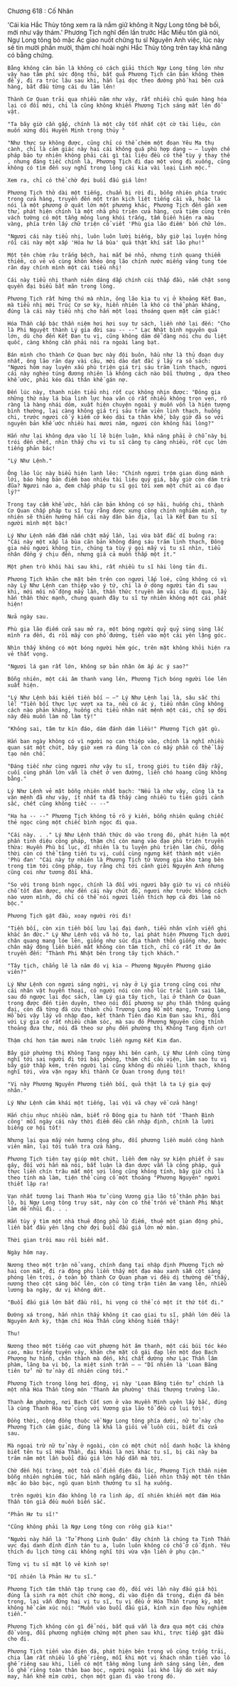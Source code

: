 




Chương 618 : Cố Nhân


'Cái kia Hắc Thủy tông xem ra là nắm giữ không ít Ngự Long tông bê bối, mới như vậy thảm.' Phương Tịch nghĩ đến lần trước Hắc Miểu tôn giả nói, Ngự Long tông bỏ mặc Ác giao nuốt chửng tu sĩ Nguyên Anh việc, lúc này sẽ tin mười phần mười, thậm chí hoài nghi Hắc Thủy tông trên tay khả năng có bằng chứng.

	Bằng không căn bản là không có cách giải thích Ngự Long tông lớn như vậy hao tâm phí sức động thủ, bất quá Phương Tịch căn bản không thèm để ý, đi ra trúc lâu sau khi, hắn lại dọc theo đường phố hai bên cửa hàng, bắt đầu từng cái du lãm lên!

	Thành Cơ Quan trải qua nhiều năm như vậy, rất nhiều chủ quán hàng hóa lại có đổi mới, chỉ là cũng không khiến Phương Tịch sáng mắt lên đồ vật.

	"Ta bây giờ cần gấp, chính là một cây tốt nhất cột cờ tài liệu, còn muốn xứng đôi Huyền Minh trọng thủy "

	"Như thực sự không được, cũng chỉ có thể chém một đoạn Yêu Ma thụ cành, chỉ là cảm giác này hai cái không quá phù hợp dạng — — luyện chế pháp bảo tự nhiên không phải cái gì tài liệu đều có thể tùy ý thay thế , nhưng đáng tiếc chính là, Phương Tịch đi dạo một vòng đi xuống, cũng không có tìm đến suy nghĩ trong lòng cái kia vài loại Linh mộc."

	Xem ra, chỉ có thể chờ đợi buổi đấu giá lớn!

	Phương Tịch thở dài một tiếng, chuẩn bị rời đi, bỗng nhiên phía trước trong cửa hàng, truyền đến một trận kịch liệt tiếng cãi vã, hoặc là nói là một phương ở quát lớn một phương khác, Phương Tịch đến gần xem thử, phát hiện chính là một nhà phù triện cửa hàng, cửa tiệm cùng trên vách tường có một tầng mông lung khói trắng, tấm biển hiện ra màu vàng, phía trên lấy chữ triện cổ viết 'Phù gia lão điếm' bốn chữ lớn.

	"Ngươi cái này tiểu nhị, luôn luôn lười biếng, bây giờ lại luyện hỏng rồi cái này một xấp 'Hóa hư lá bùa' quả thật khí sát lão phu!"

	Một tên chòm râu trắng bệch, hai mắt bé nhỏ, nhưng tinh quang thiểm thiểm, có vẻ vô cùng khôn khéo ông lão chính nước miếng văng tung tóe răn dạy chính mình một cái tiểu nhị!

	Cái này tiểu nhị thanh niên dáng dấp chính cúi thấp đầu, nắm chặt song quyền đại biểu bất mãn trong lòng.

	Phương Tịch rất hứng thú mà nhìn, ông lão kia tu vị ở khoảng Kết Đan, mà tiểu nhị mới Trúc Cơ sơ kỳ, hiển nhiên là khó có thể phản kháng, đúng là cái này tiểu nhị cho hắn một loại thoáng quen mặt cảm giác!

	Hóa Thần cấp bậc thần niệm hơi hơi suy tư sách, liền nhớ lại đến: "Cho là Phi Nguyệt thành Lý gia đời sau -- --" Lạc Nhật bình nguyên quá lớn, dù cho đến Kết Đan tu vị, cũng không dám dễ dàng nói chu du liệt quốc, càng không cần phải nói ra ngoài lang bạt.

	Bán mình cho thành Cơ Quan bực này đội buôn, hầu như là thủ đoạn duy nhất, ông lão răn dạy vài câu, mới dào dạt đắc ý lấy ra sổ sách: "Ngươi hôm nay luyện xấu phù triện giá trị sáu trăm linh thạch, ngươi cái này nghèo túng đương nhiên là không cách nào bồi thường , dựa theo khế ước, phải kéo dài thân khế gán nợ.

	Đến lúc này, thanh niên tiểu nhị rốt cục không nhịn được: "Đông gia những thứ này lá bùa linh lực hoa văn có rất nhiều không trọn vẹn, rõ ràng là hàng nhái dỏm, xuất hiện chuyện ngoài ý muốn vốn là hiện tượng bình thường, lại càng không giá trị sáu trăm viên linh thạch, huống chi, trước ngươi cố ý kiếm cớ kéo dài ta thân khế, bây giờ đã so với nguyên bản khế ước nhiều hai mươi năm, ngươi còn không hài lòng?"

	Hắn như lại không dựa vào lí lẽ biện luận, khả năng phải ở chỗ này bị trói đến chết, nhìn thấy chu vi tu sĩ càng tụ càng nhiều, rốt cục lớn tiếng phản bác!

	"Lý Như Lệnh."

	Ông lão lúc này biểu hiện lạnh lẽo: "Chính ngươi trộm gian dùng mánh lới, báo hỏng bản điếm bao nhiêu tài liệu quý giá, bây giờ còn dám trả đũa? Ngươi náo a, đem chấp pháp tu sĩ gọi tới xem một chút ai có đạo lý?"

	Trong tay cầm khế ước, hắn căn bản không có sợ hãi, huống chi, thành Cơ Quan chấp pháp tu sĩ tuy rằng được xưng công chính nghiêm minh, tự nhiên sẽ thiên hướng hắn cái này dân bản địa, lại là Kết Đan tu sĩ người mình một bậc!

	Lý Như Lệnh nắm đấm nắm chặt mấy lần, lại vừa bất đắc dĩ buông ra: "Cái này một xấp lá bùa căn bản không đáng sáu trăm linh thạch, Đông gia nếu ngươi không tin, chúng ta tùy ý gọi mấy vị tu sĩ nhìn, tiểu nhân đồng ý chịu đền, nhưng giá cả muốn thấp một ít."

	Một phen trò khôi hài sau khi, rất nhiều tu sĩ hài lòng tản đi.

	Phương Tịch khăn che mặt bên trên con ngươi lấp loé, cũng không có vì này Lý Như Lệnh can thiệp vào ý tứ, chỉ là ở dòng người tản đi sau khi, mới môi nỗ động mấy lần, thần thức truyền âm vài câu đi qua, lấy hắn thần thức mạnh, chung quanh đây tu sĩ tự nhiên không một cái phát hiện!

	Nửa ngày sau.

	Phù gia lão điếm cửa sau mở ra, một bóng người quỷ quỷ sùng sùng lắc mình ra đến, đi rồi mấy con phố đường, tiến vào một cái yên lặng góc.

	Nhìn thấy không có một bóng người hẻm góc, trên mặt không khỏi hiện ra vẻ thất vọng.

	"Ngươi lá gan rất lớn, không sợ bản nhân ôm ấp ác ý sao?"

	Bỗng nhiên, một cái âm thanh vang lên, Phương Tịch bóng người lóe lên xuất hiện.

	"Lý Như Lệnh bái kiến tiền bối — —" Lý Như Lệnh lại là, sâu sắc thi lễ: "Tiền bối thực lực vượt xa ta, nếu có ác ý, tiểu nhân cũng không cách nào phản kháng, huống chi tiểu nhân nát mệnh một cái, chỉ sợ đời này đều muốn làm nô làm tỳ!"

	"Không sai, tâm tư kín đáo, dám đánh dám liều!" Phương Tịch gật gù.

	Hắn ban ngày không có vì người nọ can thiệp vào, chính là nghĩ nhiều quan sát một chút, bây giờ xem ra đúng là còn có mấy phần có thể lấy tạo nên chỗ.

	"Đáng tiếc như cùng ngươi như vậy tu sĩ, trong giới tu tiên đầy rẫy, cuối cùng phần lớn vẫn là chết ở ven đường, liền chó hoang cũng không bằng."

	Lý Như Lệnh vẻ mặt bỗng nhiên nhất bạch: "Nếu là như vậy, cũng là ta vận mệnh đã như vậy, ít nhất ta đã thấy càng nhiều tu tiên giới cảnh sắc, chết cũng không tiếc -- --"

	"Ha ha -- --" Phương Tịch không tỏ rõ ý kiến, bỗng nhiên quăng chiếc thẻ ngọc cùng một chiếc bình ngọc đi qua.

	"Cái này. . ." Lý Như Lệnh thần thức dò vào trong đó, phát hiện là một phần tinh diệu công pháp, thậm chí còn mang vào đạo phù triện truyền thừa: Huyền Phù bí lục, dĩ nhiên là tu luyện phù triện làm chủ, đồng thời còn có thể tăng tiến tu vị, cuối cùng ngưng kết thành một viên 'Phù đan' "Cái này tự nhiên là Phương Tịch từ Vương gia kho tàng bên trong tìm tới công pháp, tuy rằng chỉ tới cảnh giới Nguyên Anh nhưng cũng coi như tương đối khá.

	"So với trong bình ngọc, chính là đối với ngươi bây giờ tu vị có nhiều chỗ tốt đan dược, như đến cái này chút đồ, ngươi như trước không cách nào vươn mình, đó chỉ có thể nói ngươi liền thích hợp cả đời làm nô bộc."

	Phương Tịch gật đầu, xoay người rời đi!

	"Tiền bối, còn xin tiền bối lưu lại đại danh, tiểu nhân vĩnh viễn ghi khắc ân đức." Lý Như Lệnh vội vã hô to, lại phát hiện Phương Tịch dưới chân quang mang lóe lên, giống như súc địa thành thốn giống như, bước chân mấy động liền biến mất không còn tăm tích, chỉ có rất ít dư âm truyền đến: "Thành Phi Nhật bên trong tây tịch khách."

	"Tây tịch, chẳng lẽ là năm đó vị kia — Phương Nguyên Phương giáo viên?"

	Lý Như Lệnh con ngươi sáng ngời, vị này ở Lý gia trong cũng coi như cái nhân vật huyền thoại, có người nói còn nhỏ lúc trắc linh sai lầm, sau đó ngược lại đọc sách, làm Lý gia tây tịch, lại ở thành Cơ Quan trong được đến tiên duyên, theo nói đối phương sư phụ thần thông quảng đại, còn đã từng đã cứu thành chủ Trương Long Hổ một mạng, Trương Long Hổ bởi vậy lấy võ nhập đạo, kết thành Tiên đạo Kim Đan sau khi, đối với Lý gia có rất nhiều chăm sóc, mà sau đó Phương Nguyên cũng thỉnh thoảng đưa thư, nói đã theo sư phụ đến phường thị Không Tang định cư!

	Thậm chí hơn tám mươi năm trước liền ngưng Kết Kim đan.

	Bây giờ phường thị Không Tang ngay khi bên cạnh, Lý Như Lệnh cũng từng nghĩ tới sai người đi tới bái phỏng, thậm chí cầu viện, làm sao tu vị bây giờ thấp kém, trên người lại cũng không đủ nhiều linh thạch, không nghĩ tới, vừa vặn ngay khi thành Cơ Quan trong đụng tới!

	"Vị này Phương Nguyên Phương tiền bối, quả thật là ta Lý gia quý nhân."

	Lý Như Lệnh cảm khái một tiếng, lại vội vã chạy về cửa hàng!

	Hắn chịu nhục nhiều năm, biết rõ Đông gia tu hành tốt 'Thanh Bình công' mỗi ngày cái này thời điểm đều cần nhập định, chính là lười biếng cơ hội tốt!

	Nhưng lại qua mấy nén hương công phu, đối phương liền muốn công hành viên mãn, lại tới tuần tra cửa hàng.

	Phương Tịch tiện tay giúp một chút, liền đem này sự kiện phiết ở sau gáy, đối với hắn mà nói, bất luận là đan dược vẫn là công pháp, quả thực liền chín trâu mất một sợi lông cũng không tính, bây giờ chỉ là theo tính mà làm, tiện thể củng cố một thoáng "Phương Nguyên" người thiết lập ra!

	Vạn nhất tương lai Thanh Hòa tử cùng Vương gia lão tổ thân phận bại lộ, bị Ngự Long tông truy sát, này còn có thể trốn về thành Phi Nhật làm dế nhũi đi. . .

	Hắn tùy ý tìm một nhà thuê động phủ lữ điếm, thuê một gian động phủ, liền bắt đầu yên lặng chờ đợi buổi đấu giá lớn mở màn.

	Thời gian trôi mau rồi biến mất.

	Ngày hôm nay.

	Nương theo một trận nổ vang, chính đang tại nhập định Phương Tịch mở hai con mắt, đi ra động phủ liền thấy một đạo màu xanh sẫm cột sáng phóng lên trời, ở toàn bộ thành Cơ Quan phạm vi đều dị thường dễ thấy, nương theo cột sáng bốc lên, còn có từng trận tiên âm vang lên, nhiễu lương ba ngày, dư vị không dứt.

	"Buổi đấu giá lớn bắt đầu rồi, hi vọng có thể có một ít thứ tốt đi."

	Đường xá trong, hắn nhìn thấy không ít cao giai tu sĩ, phần lớn đều là Nguyên Anh kỳ, thậm chí Hóa Thần cũng không hiếm thấy!

	Thu!

	Nương theo một tiếng cao vút phượng hót âm thanh, một cái búi tóc kéo cao, màu trắng tuyên váy, khăn che mặt cô gái đạp lên một đạo Bạch Phượng hư hình, chân thành mà đến, khí chất dường như Lạc Thần lâm phàm, lăng ba vi bộ, la miệt sinh trần — — "Dĩ nhiên là 'Loan Băng tiên tử' nữ tử này dĩ nhiên cũng tới."

	Phương Tịch trong lòng hơi động, vị này 'Loan Băng tiên tử' chính là một nhà Hóa Thần tông môn 'Thanh Âm phường' thái thượng trưởng lão.

	Thanh Âm phường, nơi Bạch Cốt sơn ở vào Huyền Minh uyên lấy bắc, đúng là cùng Thanh Hòa tử cùng với Vương gia lão tổ đều có lui tới!

	Đồng thời, cộng đồng thuộc về Ngự Long tông phía dưới, nữ tử này cho Phương Tịch cảm giác, đúng là khá là giỏi về luồn cúi, biết đi cửa sau.

	Mà ngoại trừ nữ tử này ở ngoài, còn có một chút nổi danh hoặc là không biết tên tu sĩ Hóa Thần, đại khái là nơi khác tu sĩ, bị cái này ba trăm năm một lần buổi đấu giá lớn hấp dẫn mà tới.

	Chờ đến hội tràng, một toà cổ điển điện đá lúc, Phương Tịch thần niệm bỗng nhiên nghiêm túc, hắn mãnh ngẩng đầu, liền nhìn thấy một tên thân mặc áo bào bạc, ngũ quan bình thường tu sĩ hạ xuống.

	 trên người kín đáo không lộ ra linh áp, dĩ nhiên khiến một đám Hóa Thần tôn giả đều muốn biến sắc.

	"Phản Hư tu sĩ!"

	"Cũng không phải là Ngự Long tông con rồng già kia!"

	"Người này hẳn là 'Tử Phong Linh Quân' đây chính là chúng ta Tinh Thần vực đại danh đỉnh đỉnh tán tu a, luôn luôn không có chỗ ở cố định. Yêu thích du lịch từng cái không nghĩ tới vừa vặn liền ở phụ cận."

	Từng vị tu sĩ mặt lộ vẻ kinh sợ!

	"Dĩ nhiên là Phản Hư tu sĩ."

	Phương Tịch tâm thần tập trung cao độ, đối với lần này đấu giá hội đúng là sinh ra một chút chờ mong, đi vào điện đá trong, điện đá bên trong, lại vẫn đứng hai vị tu sĩ, tu vị đều ở Hóa Thần trung kỳ, mặt không hề cảm xúc nói: "Muốn vào buổi đấu giá, kính xin đạo hữu nghiệm tiền."

	Phương Tịch không còn gì để nói, bất quá vẫn là đưa qua một cái chứa đồ vòng, đối phương nghiệm chứng một phen sau khi, trực tiếp gật đầu cho đi.

	Phương Tịch tiến vào điện đá, phát hiện bên trong vô cùng trống trải, chia làm rất nhiều lô ghế riêng, mỗi khi một vị khách nhân tiến vào lô ghế riêng sau khi, liền có một tầng mông lung ánh sáng sáng lên, đem lô ghế riêng toàn thân bao bọc, người ngoài lại khó lấy dò xét mảy may, hắn khẽ mỉm cười, chọn một gian đi vào trong đó.




